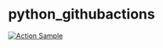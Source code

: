 # python_githubactions

[![Action Sample](https://github.com/waarrk/python_githubactions/actions/workflows/main.yaml/badge.svg)](https://github.com/waarrk/python_githubactions/actions/workflows/main.yaml)
